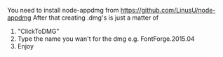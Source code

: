 You need to install node-appdmg from https://github.com/LinusU/node-appdmg
After that creating .dmg's is just a matter of
1. "ClickToDMG"
2. Type the name you wan't for the dmg e.g. FontForge.2015.04
3. Enjoy
